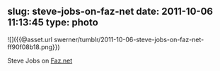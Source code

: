 slug: steve-jobs-on-faz-net
date: 2011-10-06 11:13:45
type: photo
---

![]({{@asset.url swerner/tumblr/2011-10-06-steve-jobs-on-faz-net-ff90f08b18.png}})

Steve Jobs on [Faz.net](http://www.faz.net)
